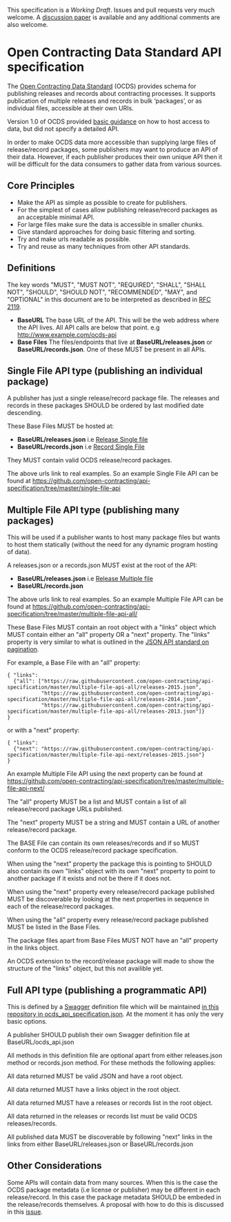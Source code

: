 This specification is a *Working Draft*. Issues and pull requests very much welcome.  A [discussion paper](https://docs.google.com/document/d/14Zb5ZMYlLhhjf0c5JqhI7GxZ0umaa2qtdvTweGDmUik/edit#heading=h.2jf16ci1nr0r) is available and any additional comments are also welcome.

Open Contracting Data Standard API specification
================================================

The [Open Contracting Data Standard](http://standard.open-contracting.org) (OCDS) provides schema for publishing releases and records about contracting processes. It supports publication of multiple releases and records in bulk ‘packages’, or as individual files, accessible at their own URIs. 

Version 1.0 of OCDS provided [basic guidance](http://standard.open-contracting.org/latest/en/implementation/hosting/) on how to host access to data, but did not specify a detailed API. 

In order to make OCDS data more accessible than supplying large files of release/record packages, some publishers may want to produce an API of their data. However, if each publisher produces their own unique API then it will be difficult for the data consumers to gather data from various sources.  


Core Principles
---------------

* Make the API as simple as possible to create for publishers.
* For the simplest of cases allow publishing release/record packages as an acceptable minimal API.
* For large files make sure the data is accessible in smaller chunks.
* Give standard approaches for doing basic filtering and sorting.
* Try and make urls readable as possible.
* Try and reuse as many techniques from other API standards.


Definitions
-----------

The key words "MUST", "MUST NOT", "REQUIRED", "SHALL", "SHALL NOT", "SHOULD", "SHOULD NOT", "RECOMMENDED",  "MAY", and "OPTIONAL" in this document are to be interpreted as described in [RFC 2119](https://tools.ietf.org/html/rfc2119).

* **BaseURL** The base URL of the API. This will be the web address where the API lives. All API calls are below that point. e.g http://www.example.com/ocds-api
* **Base Files** The files/endpoints that live at **BaseURL/releases.json** or **BaseURL/records.json**. One of these MUST be present in all APIs. 


Single File API type (publishing an individual package)
---------------------------------------------------

A publisher has just a single release/record package file. The releases and records in these packages SHOULD be ordered by last modified date descending.

These Base Files MUST be hosted at:

* **BaseURL/releases.json**  i.e [Release Single file](https://raw.githubusercontent.com/open-contracting/api-specification/master/single-file-api/releases.json)
* **BaseURL/records.json**   i.e [Record Single File](https://raw.githubusercontent.com/open-contracting/api-specification/master/single-file-api/records.json)

They MUST contain valid OCDS release/record packages.

The above urls link to real examples.  So an example Single File API can be found at https://github.com/open-contracting/api-specification/tree/master/single-file-api



Multiple File API type (publishing many packages)
-------------------------------------------------

This will be used if a publisher wants to host many package files but wants to host them statically (without the need for any dynamic program hosting of data).

A releases.json or a records.json MUST exist at the root of the API:

* **BaseURL/releases.json**  i.e [Release Multiple file](https://raw.githubusercontent.com/open-contracting/api-specification/master/multiple-file-api-all/releases.json)
* **BaseURL/records.json**

The above urls link to real examples. So an example Multiple File API can be found at https://github.com/open-contracting/api-specification/tree/master/multiple-file-api-all/

These Base Files MUST contain an root object with a "links" object which MUST contain either an "all" property OR a "next" property. The "links" property is very similar to what is outlined in the [JSON API standard on pagination](http://jsonapi.org/format/#fetching-pagination).

For example, a Base File with an "all" property:

```
{ "links": 
  {"all": ["https://raw.githubusercontent.com/open-contracting/api-specification/master/multiple-file-api-all/releases-2015.json", 
           "https://raw.githubusercontent.com/open-contracting/api-specification/master/multiple-file-api-all/releases-2014.json", 
           "https://raw.githubusercontent.com/open-contracting/api-specification/master/multiple-file-api-all/releases-2013.json"]}
}
```

or with a "next" property:
```
{ "links": 
  {"next": "https://raw.githubusercontent.com/open-contracting/api-specification/master/multiple-file-api-next/releases-2015.json"}
}
```
An example Multiple File API using the next property can be found at https://github.com/open-contracting/api-specification/tree/master/multiple-file-api-next/

The "all" property MUST be a list and MUST contain a list of all release/record package URLs published.

The "next" property MUST be a string and MUST contain a URL of another release/record package.

The BASE File can contain its own releases/records and if so MUST conform to the OCDS release/record package specification.

When using the "next" property the package this is pointing to SHOULD also contain its own "links" object with its own "next" property to point to another package if it exists and not be there if it does not. 

When using the "next" property every release/record package published MUST be discoverable by looking at the next properties in sequence in each of the release/record packages.

When using the "all" property every release/record package published MUST be listed in the Base Files.

The package files apart from Base Files MUST NOT have an "all" property in the links object.


An OCDS extension to the record/release package will made to show the structure of the "links" object, but this not availible yet.


Full API type (publishing a programmatic API)
--------------------------------------------

This is defined by a [Swagger](http://swagger.io/specification/) definition file which will be maintained [in this repository in ocds_api_specification.json](https://github.com/open-contracting/api-specification/tree/master/ocds_api_specification.json). At the moment it has only the very basic options.


A publisher SHOULD publish their own Swagger definition file at BaseURL/ocds_api.json


All methods in this definition file are optional apart from either releases.json method or records.json method. For these methods the following applies:

All data returned MUST be valid JSON and have a root object.

All data returned MUST have a links object in the root object.

All data returned MUST have a releases or records list in the root object.

All data returned in the releases or records list must be valid OCDS releases/records.

All published data MUST be discoverable by following "next" links in the links from either BaseURL/releases.json or BaseURL/records.json


Other Considerations
--------------------

Some APIs will contain data from many sources. When this is the case the OCDS package metadata (i.e license or publisher) may be different in each release/record.  In this case the package metadata SHOULD be embeded in the release/records themselves.  A proposal with how to do this is discussed in this [issue](http://github.com/open-contracting/standard/issues/325).
  
